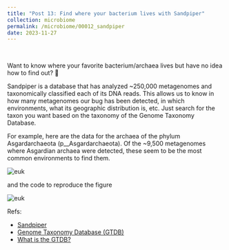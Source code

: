 ```yaml
---
title: "Post 13: Find where your bacterium lives with Sandpiper"
collection: microbiome
permalink: /microbiome/00012_sandpiper
date: 2023-11-27
---
```


&nbsp;

Want to know where your favorite bacterium/archaea lives but have no idea how to find out? 🧐

Sandpiper is a database that has analyzed ~250,000 metagenomes and taxonomically classified each of its DNA reads. This allows us to know in how many metagenomes our bug has been detected, in which environments, what its geographic distribution is, etc. Just search for the taxon you want based on the taxonomy of the Genome Taxonomy Database.

For example, here are the data for the archaea of the phylum Asgardarchaeota (p__Asgardarchaeota). Of the ~9,500 metagenomes where Asgardian archaea were detected, these seem to be the most common environments to find them.

![euk](/images/microbiome/00013_sand.png)

and the code to reproduce the figure


![euk](/images/microbiome/00013_sand2.png)

Refs:
* [Sandpiper](https://sandpiper.qut.edu.au/)
* [Genome Taxonomy Database (GTDB)](https://gtdb.ecogenomic.org/tree)
* [What is the GTDB?](https://youtu.be/TyLF03w8lRE?si=eDHiiMs3XKXH26qF&t=3156)



